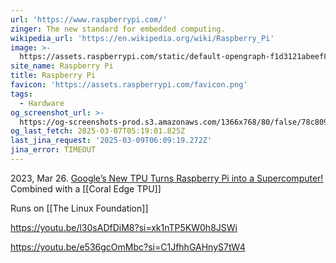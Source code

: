 ```yaml
---
url: 'https://www.raspberrypi.com/'
zinger: The new standard for embedded computing.
wikipedia_url: 'https://en.wikipedia.org/wiki/Raspberry_Pi'
image: >-
  https://assets.raspberrypi.com/static/default-opengraph-f1d3121abeef861889c52dd4a2813df9.png
site_name: Raspberry Pi
title: Raspberry Pi
favicon: 'https://assets.raspberrypi.com/favicon.png'
tags:
  - Hardware
og_screenshot_url: >-
  https://og-screenshots-prod.s3.amazonaws.com/1366x768/80/false/78c8099bf68c11fe1e2b95c18f4afde3c5a1208d14222b7af377d1db57bab4c3.jpeg
og_last_fetch: 2025-03-07T05:19:01.825Z
last_jina_request: '2025-03-09T06:09:19.272Z'
jina_error: TIMEOUT
---
```



2023, Mar 26. [Google’s New TPU Turns Raspberry Pi into a Supercomputer!](https://youtube.com/shorts/VRk_itxLZQI?si=4O63wC2GJ0jMyJVM) Combined with a [[Coral Edge TPU]]

Runs on [[The Linux Foundation]]


https://youtu.be/l30sADfDiM8?si=xk1nTP5KW0h8JSWi

https://youtu.be/e536gcOmMbc?si=C1JfhhGAHnyS7tW4
